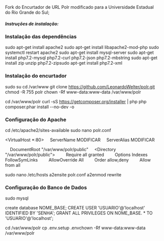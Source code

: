 Fork do Encurtador de URL Polr modificado para a Universidade Estadual do Rio Grande do Sul;

##### Instruções de instalação:

### Instalação das dependências

sudo apt-get install apache2
sudo apt-get install libapache2-mod-php
sudo systemctl restart apache2
sudo apt-get install mysql-server
sudo apt-get install php7.2-mysql php7.2-curl php7.2-json php7.2-mbstring
sudo apt-get install zip unzip php7.2-zipsudo apt-get install php7.2-xml

### Instalação do encurtador

sudo su
cd /var/www
git clone https://github.com/LeonardoWelter/polr.git
chmod -R 755 polr
chown -Rf www-data:www-data /var/www/polr

cd /var/www/polr
curl -sS https://getcomposer.org/installer | php
php composer.phar install --no-dev -o

### Configuração do Apache

cd /etc/apache2/sites-available
sudo nano polr.conf

<VirtualHost *:80>
    ServerName MODIFICAR
    ServerAlias MODIFICAR

    DocumentRoot "/var/www/polr/public"
    <Directory "/var/www/polr/public">
        Require all granted
        Options Indexes FollowSymLinks
        AllowOverride All
        Order allow,deny
        Allow from all
    </Directory>
</VirtualHost>

sudo nano /etc/hosts
a2ensite polr.conf
a2enmod rewrite

### Configuração do Banco de Dados

sudo mysql

create database NOME_BASE;
CREATE USER 'USUARIO'@'localhost' IDENTIFIED BY 'SENHA';
GRANT ALL PRIVILEGES ON NOME_BASE. * TO 'USUARIO'@'localhost';

cd /var/www/polr
cp .env.setup .envchown -Rf www-data:www-data /var/www/polr

